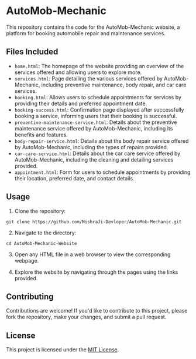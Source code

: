 # AutoMob-Mechanic


This repository contains the code for the AutoMob-Mechanic website, a platform for booking automobile repair and maintenance services.

## Files Included

- `home.html`: The homepage of the website providing an overview of the services offered and allowing users to explore more.
- `services.html`: Page detailing the various services offered by AutoMob-Mechanic, including preventive maintenance, body repair, and car care services.
- `booking.html`: Allows users to schedule appointments for services by providing their details and preferred appointment date.
- `booking-success.html`: Confirmation page displayed after successfully booking a service, informing users that their booking is successful.
- `preventive-maintenance-service.html`: Details about the preventive maintenance service offered by AutoMob-Mechanic, including its benefits and features.
- `body-repair-service.html`: Details about the body repair service offered by AutoMob-Mechanic, including the types of repairs provided.
- `car-care-service.html`: Details about the car care service offered by AutoMob-Mechanic, including the cleaning and detailing services provided.
- `appointment.html`: Form for users to schedule appointments by providing their location, preferred date, and contact details.

## Usage

1. Clone the repository:

```
git clone https://github.com/MishraJi-Devloper/AutoMob-Mechanic.git
```

2. Navigate to the directory:

```
cd AutoMob-Mechanic-Website
```

3. Open any HTML file in a web browser to view the corresponding webpage.

4. Explore the website by navigating through the pages using the links provided.

## Contributing

Contributions are welcome! If you'd like to contribute to this project, please fork the repository, make your changes, and submit a pull request.

## License

This project is licensed under the [MIT License](LICENSE).
